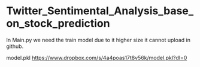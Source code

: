 # Twitter_Sentimental_Analysis_base_on_stock_prediction


In Main.py we need the train model due to it higher size it cannot upload in github. 

model.pkl
https://www.dropbox.com/s/4a4poas17t8v56k/model.pkl?dl=0
